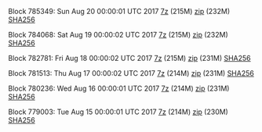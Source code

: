 Block 785349: Sun Aug 20 00:00:01 UTC 2017 [7z](https://transfer.sh/16cdbC/bootstrap.dat.20170820.7z) (215M) [zip](https://transfer.sh/45Yyl/bootstrap.dat.20170820.zip) (232M) [SHA256](https://transfer.sh/XahKj/sha256.txt)

Block 784068: Sat Aug 19 00:00:02 UTC 2017 [7z](https://transfer.sh/VyfFw/bootstrap.dat.20170819.7z) (215M) [zip](https://transfer.sh/auTlC/bootstrap.dat.20170819.zip) (232M) [SHA256](https://transfer.sh/bnPsX/sha256.txt)

Block 782781: Fri Aug 18 00:00:02 UTC 2017 [7z](https://transfer.sh/jH4S2/bootstrap.dat.20170818.7z) (215M) [zip](https://transfer.sh/Uz3o0/bootstrap.dat.20170818.zip) (231M) [SHA256](https://transfer.sh/cHsBu/sha256.txt)

Block 781513: Thu Aug 17 00:00:02 UTC 2017 [7z](https://transfer.sh/15uAkH/bootstrap.dat.20170817.7z) (214M) [zip](https://transfer.sh/ro8yt/bootstrap.dat.20170817.zip) (231M) [SHA256](https://transfer.sh/FGvqC/sha256.txt)

Block 780236: Wed Aug 16 00:00:01 UTC 2017 [7z](https://transfer.sh/ysrja/bootstrap.dat.20170816.7z) (214M) [zip](https://transfer.sh/Ly7kh/bootstrap.dat.20170816.zip) (231M) [SHA256](https://transfer.sh/c3yWT/sha256.txt)

Block 779003: Tue Aug 15 00:00:01 UTC 2017 [7z](https://transfer.sh/bUoOb/bootstrap.dat.20170815.7z) (214M) [zip](https://transfer.sh/GScyn/bootstrap.dat.20170815.zip) (230M) [SHA256](https://transfer.sh/163LP9/sha256.txt)
